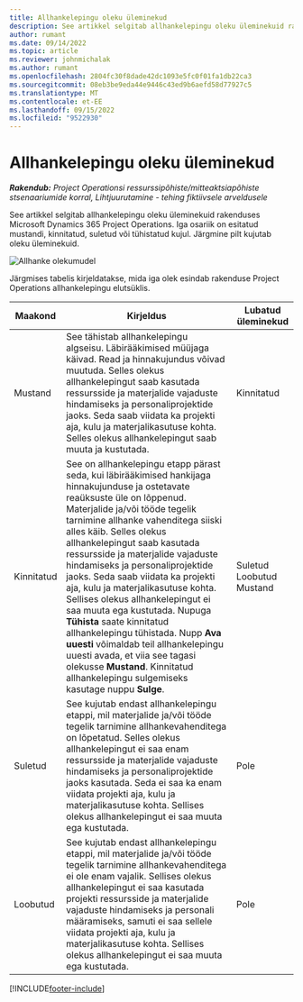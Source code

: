 ```yaml
---
title: Allhankelepingu oleku üleminekud
description: See artikkel selgitab allhankelepingu oleku üleminekuid rakenduses Microsoft Dynamics 365 Project Operations allhankelepingu loomisel, täitmisel ja sulgemisel.
author: rumant
ms.date: 09/14/2022
ms.topic: article
ms.reviewer: johnmichalak
ms.author: rumant
ms.openlocfilehash: 2804fc30f8dade42dc1093e5fc0f01fa1db22ca3
ms.sourcegitcommit: 08eb3be9eda44e9446c43ed9b6aefd58d77927c5
ms.translationtype: MT
ms.contentlocale: et-EE
ms.lasthandoff: 09/15/2022
ms.locfileid: "9522930"
---
```

# <a name="state-transitions-on-a-subcontract"></a>Allhankelepingu oleku üleminekud 

_**Rakendub:** Project Operationsi ressurssipõhiste/mitteaktsiapõhiste stsenaariumide korral,  Lihtjuurutamine - tehing fiktiivsele arveldusele_

See artikkel selgitab allhankelepingu oleku üleminekuid rakenduses Microsoft Dynamics 365 Project Operations. Iga osariik on esitatud mustandi, kinnitatud, suletud või tühistatud kujul. Järgmine pilt kujutab oleku üleminekuid.

![Allhanke olekumudel](../media/SubconStates.png)  

Järgmises tabelis kirjeldatakse, mida iga olek esindab rakenduse Project Operations allhankelepingu elutsüklis.

| Maakond | Kirjeldus | Lubatud üleminekud |
| --- | --- | --- |
| Mustand | See tähistab allhankelepingu algseisu. Läbirääkimised müüjaga käivad. Read ja hinnakujundus võivad muutuda. Selles olekus allhankelepingut saab kasutada ressursside ja materjalide vajaduste hindamiseks ja personaliprojektide jaoks. Seda saab viidata ka projekti aja, kulu ja materjalikasutuse kohta. Selles olekus allhankelepingut saab muuta ja kustutada. | Kinnitatud |
| Kinnitatud | See on allhankelepingu etapp pärast seda, kui läbirääkimised hankijaga hinnakujunduse ja ostetavate reaüksuste üle on lõppenud. Materjalide ja/või tööde tegelik tarnimine allhanke vahenditega siiski alles käib. Selles olekus allhankelepingut saab kasutada ressursside ja materjalide vajaduste hindamiseks ja personaliprojektide jaoks. Seda saab viidata ka projekti aja, kulu ja materjalikasutuse kohta. Sellises olekus allhankelepingut ei saa muuta ega kustutada. Nupuga **Tühista** saate kinnitatud allhankelepingu tühistada. Nupp **Ava uuesti** võimaldab teil allhankelepingu uuesti avada, et viia see tagasi olekusse **Mustand**. Kinnitatud allhankelepingu sulgemiseks kasutage nuppu **Sulge**. | Suletud <br> Loobutud <br> Mustand |
| Suletud | See kujutab endast allhankelepingu etappi, mil materjalide ja/või tööde tegelik tarnimine allhankevahenditega on lõpetatud. Selles olekus allhankelepingut ei saa enam ressursside ja materjalide vajaduste hindamiseks ja personaliprojektide jaoks kasutada. Seda ei saa ka enam viidata projekti aja, kulu ja materjalikasutuse kohta. Sellises olekus allhankelepingut ei saa muuta ega kustutada. | Pole |
| Loobutud | See kujutab endast allhankelepingu etappi, mil materjalide ja/või tööde tegelik tarnimine allhankevahenditega ei ole enam vajalik. Sellises olekus allhankelepingut ei saa kasutada projekti ressursside ja materjalide vajaduste hindamiseks ja personali määramiseks, samuti ei saa sellele viidata projekti aja, kulu ja materjalikasutuse kohta. Sellises olekus allhankelepingut ei saa muuta ega kustutada. | Pole |


[!INCLUDE[footer-include](../../includes/footer-banner.md)]
